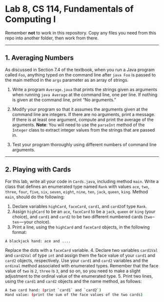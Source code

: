 # Lab 8, CS 114, Fundamentals of Computing I

Remember **not** to work in this repository. Copy any files you need from this repo into another folder, then work from there.

---

## 1. Averaging Numbers

As discussed in Section 7.4 of the textbook, when you run a Java program called `Foo`, anything typed on the command line after `java Foo` is passed to the main method in the `args` parameter as an array of strings.

1. Write a program `Average.java` that prints the strings given as arguments when running `java Average` at the command line, one per line. If nothing is given at the command line, print “No arguments.”

2. Modify your program so that it assumes the arguments given at the command line are integers. If there are no arguments, print a message. If there is at least one argument, compute and print the average of the arguments. **Note**: You will need to use the `parseInt` method of the `Integer` class to extract integer values from the strings that are passed in.

3. Test your program thoroughly using different numbers of command line arguments.

---

## 2. Playing with Cards

For this lab, write all your code in `Cards.java`, including method `main`. Write a class that defines an enumerated type named `Rank` with values `ace`, `two`, `three`, `four`, `five`, `six`, `seven`, `eight`, `nine`, `ten`, `jack`, `queen`, `king`. Method `main`, should do the following:

1. Declare variables `highCard`, `faceCard`, `card1`, and `card2`of type `Rank`.
2. Assign `highCard` to be an `ace`, `faceCard` to be a `jack`, `queen` or `king` (your choice), and `card1` and `card2` to be two different numbered cards (`two` – `ten` — your choice).
3. Print a line, using the `highCard` and `faceCard` objects, in the following format:

```bash
A blackjack hand: ace and ....
```

Replace the dots with a `faceCard` variable.
4. Declare two variables `card1Val` and `card2Val` of type `int` and assign them the face value of your `card1` and `card2` objects, respectively. Use your `card1` and `card2` variables and the `ordinal` method associated with enumerated types. Remember that the face value of `two` is `2`, `three` is `3`, and so on, so you need to make a slight adjustment to the ordinal value of the enumerated type.
5. Print two lines, using the `card1` and `card2` objects and the name method, as follows:

```bash
A two card hand: (print `card1` and `card2`)
Hand value: (print the sum of the face values of the two cards)
```
